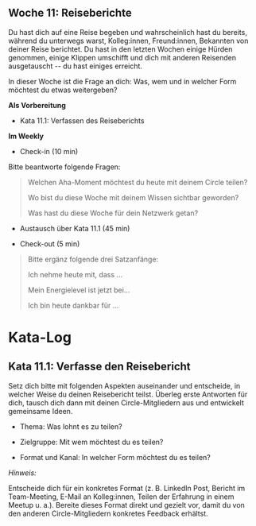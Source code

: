 ## Woche 11: Reiseberichte

Du hast dich auf eine Reise begeben und wahrscheinlich hast du bereits, während du unterwegs warst, Kolleg:innen, Freund:innen, Bekannten von deiner Reise berichtet. Du hast in den letzten Wochen einige Hürden genommen, einige Klippen umschifft und dich mit anderen Reisenden ausgetauscht -- du hast einiges erreicht.

In dieser Woche ist die Frage an dich: Was, wem und in welcher Form möchtest du etwas weitergeben?

**Als Vorbereitung**

- Kata 11.1: Verfassen des Reiseberichts

**Im Weekly**

- Check-in (10 min)

Bitte beantworte folgende Fragen:

> Welchen Aha-Moment möchtest du heute mit deinem Circle teilen?
> 
> Wo bist du diese Woche mit deinem Wissen sichtbar geworden?
> 
> Was hast du diese Woche für dein Netzwerk getan?

- Austausch über Kata 11.1 (45 min)

- Check-out (5 min)

> Bitte ergänz folgende drei Satzanfänge:
> 
> Ich nehme heute mit, dass \...
> 
> Mein Energielevel ist jetzt bei...
> 
> Ich bin heute dankbar für ...

# Kata-Log

## Kata 11.1: Verfasse den Reisebericht

Setz dich bitte mit folgenden Aspekten auseinander und entscheide, in welcher Weise du deinen Reisebericht teilst. Überleg erste Antworten für dich, tausch dich dann mit deinen Circle-Mitgliedern aus und entwickelt gemeinsame Ideen.

- Thema: Was lohnt es zu teilen?

- Zielgruppe: Mit wem möchtest du es teilen?

- Format und Kanal: In welcher Form möchtest du es teilen?

*Hinweis:*

Entscheide dich für ein konkretes Format (z. B. LinkedIn Post, Bericht im Team-Meeting, E-Mail an Kolleg:innen, Teilen der Erfahrung in einem Meetup u. a.). Bereite dieses Format direkt und gezielt vor, damit du von den anderen Circle-Mitgliedern konkretes Feedback erhältst.
